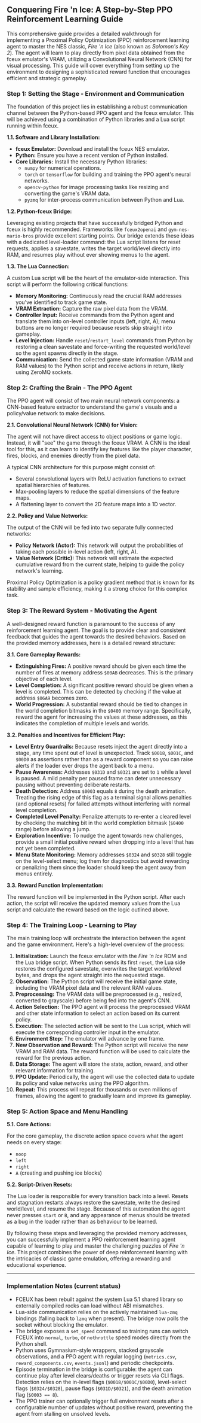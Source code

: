 ## Conquering Fire 'n Ice: A Step-by-Step PPO Reinforcement Learning Guide

This comprehensive guide provides a detailed walkthrough for implementing a Proximal Policy Optimization (PPO) reinforcement learning agent to master the NES classic, *Fire 'n Ice* (also known as *Solomon's Key 2*). The agent will learn to play directly from pixel data obtained from the fceux emulator's VRAM, utilizing a Convolutional Neural Network (CNN) for visual processing. This guide will cover everything from setting up the environment to designing a sophisticated reward function that encourages efficient and strategic gameplay.

### Step 1: Setting the Stage - Environment and Communication

The foundation of this project lies in establishing a robust communication channel between the Python-based PPO agent and the fceux emulator. This will be achieved using a combination of Python libraries and a Lua script running within fceux.

**1.1. Software and Library Installation:**

*   **fceux Emulator:** Download and install the fceux NES emulator.
*   **Python:** Ensure you have a recent version of Python installed.
*   **Core Libraries:** Install the necessary Python libraries:
    *   `numpy` for numerical operations.
    *   `torch` or `tensorflow` for building and training the PPO agent's neural networks.
    *   `opencv-python` for image processing tasks like resizing and converting the game's VRAM data.
    *   `pyzmq` for inter-process communication between Python and Lua.

**1.2. Python-fceux Bridge:**

Leveraging existing projects that have successfully bridged Python and fceux is highly recommended. Frameworks like `fceux2openai` and `gym-nes-mario-bros` provide excellent starting points. Our bridge extends these ideas with a dedicated level-loader command: the Lua script listens for reset requests, applies a savestate, writes the target world/level directly into RAM, and resumes play without ever showing menus to the agent.

**1.3. The Lua Connection:**

A custom Lua script will be the heart of the emulator-side interaction. This script will perform the following critical functions:

*   **Memory Monitoring:** Continuously read the crucial RAM addresses you've identified to track game state.
*   **VRAM Extraction:** Capture the raw pixel data from the VRAM.
*   **Controller Input:** Receive commands from the Python agent and translate them into on-level controller inputs (left, right, A); menu buttons are no longer required because resets skip straight into gameplay.
*   **Level Injection:** Handle `reset`/`restart_level` commands from Python by restoring a clean savestate and force-writing the requested world/level so the agent spawns directly in the stage.
*   **Communication:** Send the collected game state information (VRAM and RAM values) to the Python script and receive actions in return, likely using ZeroMQ sockets.

### Step 2: Crafting the Brain - The PPO Agent

The PPO agent will consist of two main neural network components: a CNN-based feature extractor to understand the game's visuals and a policy/value network to make decisions.

**2.1. Convolutional Neural Network (CNN) for Vision:**

The agent will not have direct access to object positions or game logic. Instead, it will "see" the game through the fceux VRAM. A CNN is the ideal tool for this, as it can learn to identify key features like the player character, fires, blocks, and enemies directly from the pixel data.

A typical CNN architecture for this purpose might consist of:

*   Several convolutional layers with ReLU activation functions to extract spatial hierarchies of features.
*   Max-pooling layers to reduce the spatial dimensions of the feature maps.
*   A flattening layer to convert the 2D feature maps into a 1D vector.

**2.2. Policy and Value Networks:**

The output of the CNN will be fed into two separate fully connected networks:

*   **Policy Network (Actor):** This network will output the probabilities of taking each possible in-level action (left, right, A).
*   **Value Network (Critic):** This network will estimate the expected cumulative reward from the current state, helping to guide the policy network's learning.

Proximal Policy Optimization is a policy gradient method that is known for its stability and sample efficiency, making it a strong choice for this complex task.

### Step 3: The Reward System - Motivating the Agent

A well-designed reward function is paramount to the success of any reinforcement learning agent. The goal is to provide clear and consistent feedback that guides the agent towards the desired behaviors. Based on the provided memory addresses, here is a detailed reward structure:

**3.1. Core Gameplay Rewards:**

*   **Extinguishing Fires:** A positive reward should be given each time the number of fires at memory address `$00AB` decreases. This is the primary objective of each level.
*   **Level Completion:** A significant positive reward should be given when a level is completed. This can be detected by checking if the value at address `$06A9` becomes zero.
*   **World Progression:** A substantial reward should be tied to changes in the world completion bitmasks in the `$0400` memory range. Specifically, reward the agent for increasing the values at these addresses, as this indicates the completion of multiple levels and worlds.

**3.2. Penalties and Incentives for Efficient Play:**

*   **Level Entry Guardrails:** Because resets inject the agent directly into a stage, any time spent out of level is unexpected. Track `$0018`, `$001C`, and `$00D0` as assertions rather than as a reward component so you can raise alerts if the loader ever drops the agent back to a menu.
*   **Pause Awareness:** Addresses `$031D` and `$0321` are set to `1` while a level is paused. A mild penalty per paused frame can deter unnecessary pausing without preventing deliberate restarts.
*   **Death Detection:** Address `$0003` equals `8` during the death animation. Treating the rising edge of this flag as a terminal signal allows penalties (and optional resets) for failed attempts without interfering with normal level completion.
*   **Completed Level Penalty:** Penalize attempts to re-enter a cleared level by checking the matching bit in the world completion bitmask (`$0400` range) before allowing a jump.
*   **Exploration Incentive:** To nudge the agent towards new challenges, provide a small initial positive reward when dropping into a level that has not yet been completed.
*   **Menu State Monitoring:** Memory addresses `$0324` and `$0328` still toggle on the level-select menu; log them for diagnostics but avoid rewarding or penalizing them since the loader should keep the agent away from menus entirely.

**3.3. Reward Function Implementation:**

The reward function will be implemented in the Python script. After each action, the script will receive the updated memory values from the Lua script and calculate the reward based on the logic outlined above.

### Step 4: The Training Loop - Learning to Play

The main training loop will orchestrate the interaction between the agent and the game environment. Here's a high-level overview of the process:

1.  **Initialization:** Launch the fceux emulator with the *Fire 'n Ice* ROM and the Lua bridge script. When Python sends its first `reset`, the Lua side restores the configured savestate, overwrites the target world/level bytes, and drops the agent straight into the requested stage.
2.  **Observation:** The Python script will receive the initial game state, including the VRAM pixel data and the relevant RAM values.
3.  **Preprocessing:** The VRAM data will be preprocessed (e.g., resized, converted to grayscale) before being fed into the agent's CNN.
4.  **Action Selection:** The PPO agent will process the preprocessed VRAM and other state information to select an action based on its current policy.
5.  **Execution:** The selected action will be sent to the Lua script, which will execute the corresponding controller input in the emulator.
6.  **Environment Step:** The emulator will advance by one frame.
7.  **New Observation and Reward:** The Python script will receive the new VRAM and RAM data. The reward function will be used to calculate the reward for the previous action.
8.  **Data Storage:** The agent will store the state, action, reward, and other relevant information for training.
9.  **PPO Update:** Periodically, the agent will use the collected data to update its policy and value networks using the PPO algorithm.
10. **Repeat:** This process will repeat for thousands or even millions of frames, allowing the agent to gradually learn and improve its gameplay.

### Step 5: Action Space and Menu Handling

**5.1. Core Actions:**

For the core gameplay, the discrete action space covers what the agent needs on every stage:

*   `noop`
*   `left`
*   `right`
*   `A` (creating and pushing ice blocks)

**5.2. Script-Driven Resets:**

The Lua loader is responsible for every transition back into a level. Resets and stagnation restarts always restore the savestate, write the desired world/level, and resume the stage. Because of this automation the agent never presses `start` or `B`, and any appearance of menus should be treated as a bug in the loader rather than as behaviour to be learned.

By following these steps and leveraging the provided memory addresses, you can successfully implement a PPO reinforcement learning agent capable of learning to play and master the challenging puzzles of *Fire 'n Ice*. This project combines the power of deep reinforcement learning with the intricacies of classic game emulation, offering a rewarding and educational experience.

---

### Implementation Notes (current status)

* FCEUX has been rebuilt against the system Lua 5.1 shared library so externally compiled rocks can load without ABI mismatches.
* Lua-side communication relies on the actively maintained `lua-zmq` bindings (falling back to `lzmq` when present). The bridge now polls the socket without blocking the emulator.
* The bridge exposes a `set_speed` command so training runs can switch FCEUX into `normal`, `turbo`, or `nothrottle` speed modes directly from the Python shell.
* Python uses Gymnasium-style wrappers, stacked grayscale observations, and a PPO agent with regular logging (`metrics.csv`, `reward_components.csv`, `events.jsonl`) and periodic checkpoints.
* Episode termination in the bridge is configurable: the agent can continue play after level clears/deaths or trigger resets via CLI flags. Detection relies on the in-level flags (`$0018/$001C/$00D0`), level-select flags (`$0324/$0328`), pause flags (`$031D/$0321`), and the death animation flag (`$0003 == 8`).
* The PPO trainer can optionally trigger full environment resets after a configurable number of updates without positive reward, preventing the agent from stalling on unsolved levels.

